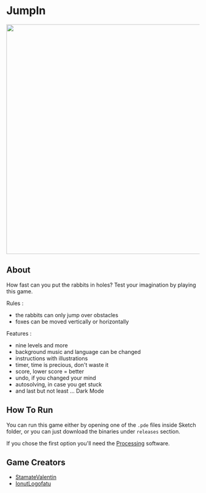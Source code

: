 # JumpIn

<img width="600" src="https://i.postimg.cc/Jnx26Lw0/Capture.png">

## About  

How fast can you put the rabbits in holes? Test your imagination by playing this game.

Rules :  
 * the rabbits can only jump over obstacles
 * foxes can be moved vertically or horizontally

Features :  
 * nine levels and more
 * background music and language can be changed
 * instructions with illustrations
 * timer, time is precious, don't waste it
 * score, lower score = better
 * undo, if you changed your mind
 * autosolving, in case you get stuck
 * and last but not least ... Dark Mode

## How To Run

You can run this game either by opening one of the `.pde` files inside Sketch folder, or you can just download the binaries under `releases` section.

If you chose the first option you'll need the [Processing](https://processing.org/) software.


## Game Creators 

* [StamateValentin](https://github.com/StamateValentin)
* [IonutLogofatu](https://github.com/IonutLogofatu)

